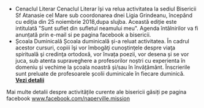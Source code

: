 * <label>Cenaclul Literar</label>  Cenaclul Literar își va relua activitatea la sediul Bisericii Sf Atanasie cel Mare sub coordonarea dnei Ligia Grindeanu, începând cu ediția din 25 noiembrie 2018,dupa slujba. Această ediție este intitulată "Sunt suflet din sufletul neamului meu". Agenda întâlnirilor va fi anunțată prin e-mail si pe pagina facebook a bisericii.
* <label>Școala Duminicală</label>  Școala duminicală și-a reluat activitatea. În cadrul acestor cursuri, copiii îşi vor îmbogăţi cunoştinţele despre viaţa spirituală şi credinţa ortodoxă, vor învața poezii, vor desena și se vor juca, sub atenta supraveghere a profesorilor noștri cu experienta în domeniu și vechime la școala noastră și/sau în învățământ. Înscrierile sunt preluate de profesoarele școlii duminicale în fiecare duminică.  <a href="{{ site.baseurl }}/ro/scoala-duminicala.html"><strong>Vezi&nbsp;detalii</strong></a>

Mai multe detalii despre activitățile curente ale bisericii găsiți pe pagina facebook www.facebook.com/naperville.mission